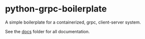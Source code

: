 # python-grpc-boilerplate

A simple boilerplate for a containerized, grpc, client-server system.

See the [docs](./docs) folder for all documentation.
